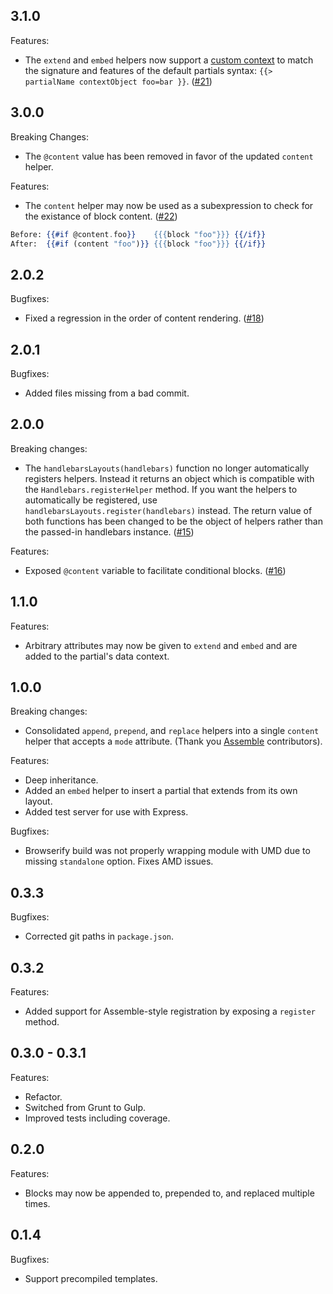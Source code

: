 ## 3.1.0

Features:

- The `extend` and `embed` helpers now support a [custom context](http://handlebarsjs.com/partials.html#partial-context) to match the signature and features of the default partials syntax: `{{> partialName contextObject foo=bar }}`. ([#21](https://github.com/shannonmoeller/handlebars-layouts/pull/21))

## 3.0.0

Breaking Changes:

- The `@content` value has been removed in favor of the updated `content` helper.

Features:

- The `content` helper may now be used as a subexpression to check for the existance of block content. ([#22](https://github.com/shannonmoeller/handlebars-layouts/issues/22))

```handlebars
Before: {{#if @content.foo}}    {{{block "foo"}}} {{/if}}
After:  {{#if (content "foo")}} {{{block "foo"}}} {{/if}}
```

## 2.0.2

Bugfixes:

- Fixed a regression in the order of content rendering. ([#18](https://github.com/shannonmoeller/handlebars-layouts/issues/18))

## 2.0.1

Bugfixes:

- Added files missing from a bad commit.

## 2.0.0

Breaking changes:

- The `handlebarsLayouts(handlebars)` function no longer automatically registers helpers. Instead it returns an object which is compatible with the `Handlebars.registerHelper` method. If you want the helpers to automatically be registered, use `handlebarsLayouts.register(handlebars)` instead. The return value of both functions has been changed to be the object of helpers rather than the passed-in handlebars instance. ([#15](https://github.com/shannonmoeller/handlebars-layouts/issues/15))

Features:

- Exposed `@content` variable to facilitate conditional blocks. ([#16](https://github.com/shannonmoeller/handlebars-layouts/issues/16))

## 1.1.0

Features:

- Arbitrary attributes may now be given to `extend` and `embed` and are added to the partial's data context.

## 1.0.0

Breaking changes:

- Consolidated `append`, `prepend`, and `replace` helpers into a single `content` helper that accepts a `mode` attribute. (Thank you [Assemble](https://github.com/assemble/handlebars-helpers/blob/master/lib/helpers/helpers-layouts.js#L86) contributors).

Features:

- Deep inheritance.
- Added an `embed` helper to insert a partial that extends from its own layout.
- Added test server for use with Express.

Bugfixes:

- Browserify build was not properly wrapping module with UMD due to missing `standalone` option. Fixes AMD issues.

## 0.3.3

Bugfixes:

- Corrected git paths in `package.json`.

## 0.3.2

Features:

- Added support for Assemble-style registration by exposing a `register` method.

## 0.3.0 - 0.3.1

Features:

- Refactor.
- Switched from Grunt to Gulp.
- Improved tests including coverage.

## 0.2.0

Features:

- Blocks may now be appended to, prepended to, and replaced multiple times.

## 0.1.4

Bugfixes:

- Support precompiled templates.
